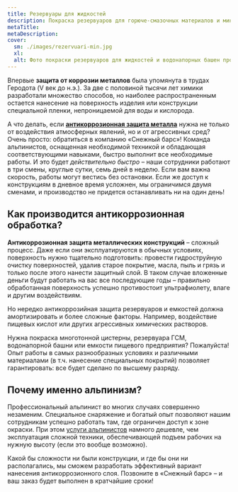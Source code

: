 ```yaml
---
title: Резервуары для жидкостей
description: Покраска резервуаров для горюче-смазочных материалов и минеральных удобрений, пищевых емкостей и водонапорных башен
metaTitle: 
metaDescription: 
cover:
  sm: ./images/rezervuari-min.jpg
  xl: 
  alt: Фото покраски резервуаров для жидкостей и водонапорных башен промышленными альпинистами компании "Снежный Барс"
---
```

Впервые **защита от коррозии металлов** была упомянута в трудах Геродота (V век до н.э.). За две с половиной тысячи лет химики разработали множество способов, но наиболее распространенным остается нанесение на поверхность изделия или конструкции специальной пленки, непроницаемой для воды и кислорода.

А что делать, если [**антикоррозионная защита металла**](/pokraska-metalla/) нужна не только от воздействия атмосферных явлений, но и от агрессивных сред? Очень просто: обратиться в компанию «Снежный барс»! Команда альпинистов, оснащенная необходимой техникой и обладающая соответствующими навыками, быстро выполнит все необходимые работы. И это будет _действительно быстро_ – наши сотрудники работают в три смены, круглые сутки, семь дней в неделю. Если вам важна скорость, работы могут вестись без остановки. Если же доступ к конструкциям в дневное время усложнен, мы ограничимся двумя сменами, и производство не придется останавливать ни на один день!

## Как производится антикоррозионная обработка?

**Антикоррозионная защита металлических конструкций** – сложный процесс. Даже если они эксплуатируются в обычных условиях, поверхность нужно тщательно подготовить: провести гидроструйную очистку поверхностей, удалив старое покрытие, масла, пыль и грязь и только после этого нанести защитный слой. В таком случае вложенные деньги будут работать на вас все последующие годы – правильно обработанная поверхность успешно противостоит ультрафиолету, влаге и другим воздействиям.

Но нередко антикоррозийная защита резервуаров и емкостей должна амортизировать и более сложные факторы. Например, воздействие пищевых кислот или других агрессивных химических растворов.

Нужна покраска многотонной цистерны, резервуара ГСМ, водонапорной башни или емкости пищевого предприятия? Пожалуйста! Опыт работы в самых разнообразных условиях и различными материалами (в т.ч. нанесение специальных покрытий) позволяет гарантировать: все будет сделано по высшему разряду.

## Почему именно альпинизм?

Профессиональный альпинист во многих случаях совершенно незаменим. Специальное снаряжение и богатый опыт позволяют нашим сотрудникам успешно работать там, где ограничен доступ к зоне окраски. При этом [услуги альпинистов](/services/) намного дешевле, чем эксплуатация сложной техники, обеспечивающей подъем рабочих на нужную высоту (если это вообще возможно).

Какой бы сложности ни были конструкции, и где бы они ни располагались, мы сможем разработать эффективный вариант нанесения антикоррозионного слоя. Позвоните в «Снежный барс» – и ваш заказ будет выполнен в кратчайшие сроки!
